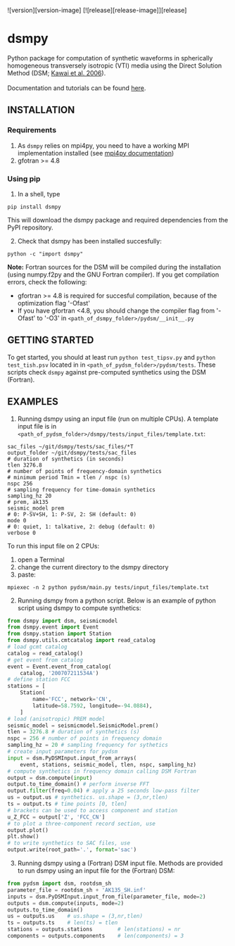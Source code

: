 ![version][version-image]
[![release][release-image]][release]

# dsmpy
Python package for computation of synthetic waveforms in spherically homogeneous transversely isotropic (VTI) media using the Direct Solution Method (DSM; [Kawai et al. 2006](https://doi.org/10.1111/j.1365-246X.2005.02829.x)).<br/><br/>
Documentation and tutorials can be found [here](https://afeborgeaud.github.io/dsmpy/).

## INSTALLATION
### Requirements
1) As ```dsmpy``` relies on mpi4py, you need to have a working MPI implementation installed (see [mpi4py documentation](https://mpi4py.readthedocs.io/en/stable/appendix.html#building-mpi))
2) gfotran >= 4.8

### Using pip
1) In a shell, type
```
pip install dsmpy
```
This will download the dsmpy package and required dependencies from the PyPI repository.

2) Check that dsmpy has been installed succesfully:
```
python -c "import dsmpy"
```
**Note:** Fortran sources for the DSM will be compiled during the installation (using numpy.f2py and the GNU Fortran compiler). If you get compilation errors, check the following:
- gfortran >= 4.8 is required for succesful compilation, because of the optimization flag '-Ofast'
- If you have gfortran <4.8, you should change the compiler flag from '-Ofast' to '-O3' in ```<path_of_dsmpy_folder>/pydsm/__init__.py```

## GETTING STARTED
To get started, you should at least run ```python test_tipsv.py``` and ```python test_tish.psv``` located in in ```<path_of_pydsm_folder>/pydsm/tests```. These scripts check ```dsmpy``` against pre-computed synthetics using the DSM (Fortran).

## EXAMPLES
1) Running dsmpy using an input file (run on multiple CPUs).
A template input file is in ```<path_of_pydsm_folder>/dsmpy/tests/input_files/template.txt```:
```shell
sac_files ~/git/dsmpy/tests/sac_files/*T
output_folder ~/git/dsmpy/tests/sac_files
# duration of synthetics (in seconds)
tlen 3276.8
# number of points of frequency-domain synthetics
# minimum period Tmin = tlen / nspc (s)
nspc 256 
# sampling frequency for time-domain synthetics
sampling_hz 20
# prem, ak135
seismic_model prem 
# 0: P-SV+SH, 1: P-SV, 2: SH (default: 0)
mode 0
# 0: quiet, 1: talkative, 2: debug (default: 0)
verbose 0
```

To run this input file on 2 CPUs:
1) open a Terminal 
2) change the current directory to the dsmpy directory
3) paste:
```shell
mpiexec -n 2 python pydsm/main.py tests/input_files/template.txt
```

2) Running dsmpy from a python script.
Below is an example of python script using dsmpy to compute synthetics:
```python
from dsmpy import dsm, seismicmodel
from dsmpy.event import Event
from dsmpy.station import Station
from dsmpy.utils.cmtcatalog import read_catalog
# load gcmt catalog
catalog = read_catalog()
# get event from catalog
event = Event.event_from_catalog(
    catalog, '200707211534A')
# define station FCC
stations = [
    Station(
        name='FCC', network='CN',
        latitude=58.7592, longitude=-94.0884), 
    ]
# load (anisotropic) PREM model
seismic_model = seismicmodel.SeismicModel.prem()
tlen = 3276.8 # duration of synthetics (s)
nspc = 256 # number of points in frequency domain
sampling_hz = 20 # sampling frequency for sythetics
# create input parameters for pydsm
input = dsm.PyDSMInput.input_from_arrays(
    event, stations, seismic_model, tlen, nspc, sampling_hz)
# compute synthetics in frequency domain calling DSM Fortran
output = dsm.compute(input)
output.to_time_domain() # perform inverse FFT
output.filter(freq=0.04) # apply a 25 seconds low-pass filter
us = output.us # synthetics. us.shape = (3,nr,tlen)
ts = output.ts # time points [0, tlen]
# brackets can be used to access component and station
u_Z_FCC = output['Z', 'FCC_CN']
# to plot a three-component record section, use
output.plot()
plt.show()
# to write synthetics to SAC files, use
output.write(root_path='.', format='sac')
```

3) Running dsmpy using a (Fortran) DSM input file.
Methods are provided to run dsmpy using an input file for the (Fortran) DSM:
```python
from pydsm import dsm, rootdsm_sh
parameter_file = rootdsm_sh + 'AK135_SH.inf'
inputs = dsm.PyDSMInput.input_from_file(parameter_file, mode=2)
outputs = dsm.compute(inputs, mode=2)
outputs.to_time_domain()
us = outputs.us    # us.shape = (3,nr,tlen)
ts = outputs.ts    # len(ts) = tlen
stations = outputs.stations        # len(stations) = nr
components = outputs.components    # len(components) = 3
```
